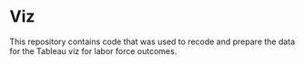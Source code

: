 # Viz
This repository contains code that was used to recode and prepare the data for the Tableau viz for labor force outcomes.
